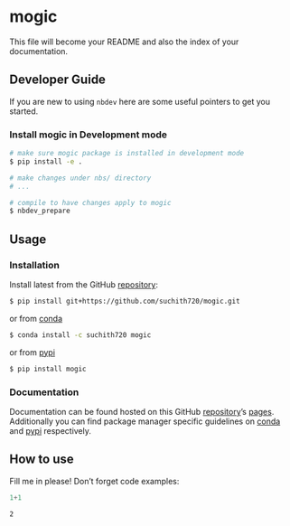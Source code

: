 # mogic


<!-- WARNING: THIS FILE WAS AUTOGENERATED! DO NOT EDIT! -->

This file will become your README and also the index of your
documentation.

## Developer Guide

If you are new to using `nbdev` here are some useful pointers to get you
started.

### Install mogic in Development mode

``` sh
# make sure mogic package is installed in development mode
$ pip install -e .

# make changes under nbs/ directory
# ...

# compile to have changes apply to mogic
$ nbdev_prepare
```

## Usage

### Installation

Install latest from the GitHub
[repository](https://github.com/suchith720/mogic):

``` sh
$ pip install git+https://github.com/suchith720/mogic.git
```

or from [conda](https://anaconda.org/suchith720/mogic)

``` sh
$ conda install -c suchith720 mogic
```

or from [pypi](https://pypi.org/project/mogic/)

``` sh
$ pip install mogic
```

### Documentation

Documentation can be found hosted on this GitHub
[repository](https://github.com/suchith720/mogic)’s
[pages](https://suchith720.github.io/mogic/). Additionally you can find
package manager specific guidelines on
[conda](https://anaconda.org/suchith720/mogic) and
[pypi](https://pypi.org/project/mogic/) respectively.

## How to use

Fill me in please! Don’t forget code examples:

``` python
1+1
```

    2

